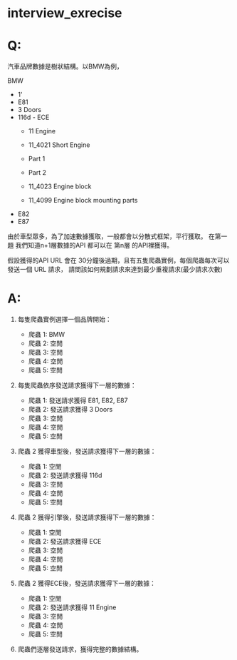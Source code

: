 # interview_exrecise
# Q:

汽車品牌數據是樹狀結構。以BMW為例，

BMW 
- 1'
 - E81 
  - 3 Doors
   - 116d
    - ECE 
     - 11 Engine 
      - 11_4021 Short Engine 
       - Part 1
        - Part 2 

      - 11_4023 Engine block
      - 11_4099 Engine block mounting parts 
 - E82
 - E87

由於車型眾多，為了加速數據獲取，一般都會以分散式框架，平行獲取。
在第一題 我們知道n+1層數據的API 都可以在 第n層 的API裡獲得。

假設獲得的API URL 會在 30分鐘後過期，且有五隻爬蟲實例，每個爬蟲每次可以發送一個 URL 請求，
請問該如何規劃請求來達到最少重複請求(最少請求次數)

# A:
1. 每隻爬蟲實例選擇一個品牌開始：
   - 爬蟲 1: BMW
   - 爬蟲 2: 空閒
   - 爬蟲 3: 空閒
   - 爬蟲 4: 空閒
   - 爬蟲 5: 空閒

2. 每隻爬蟲依序發送請求獲得下一層的數據：
   - 爬蟲 1: 發送請求獲得 E81, E82, E87 
   - 爬蟲 2: 發送請求獲得 3 Doors 
   - 爬蟲 3: 空閒
   - 爬蟲 4: 空閒
   - 爬蟲 5: 空閒

3. 爬蟲 2 獲得車型後，發送請求獲得下一層的數據：
   - 爬蟲 1: 空閒
   - 爬蟲 2: 發送請求獲得 116d 
   - 爬蟲 3: 空閒
   - 爬蟲 4: 空閒
   - 爬蟲 5: 空閒

4. 爬蟲 2 獲得引擎後，發送請求獲得下一層的數據：
   - 爬蟲 1: 空閒
   - 爬蟲 2: 發送請求獲得 ECE
   - 爬蟲 3: 空閒
   - 爬蟲 4: 空閒
   - 爬蟲 5: 空閒

5. 爬蟲 2 獲得ECE後，發送請求獲得下一層的數據：
   - 爬蟲 1: 空閒
   - 爬蟲 2: 發送請求獲得 11 Engine 
   - 爬蟲 3: 空閒
   - 爬蟲 4: 空閒
   - 爬蟲 5: 空閒

6. 爬蟲們逐層發送請求，獲得完整的數據結構。

